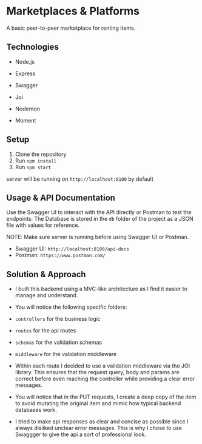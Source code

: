 # Marketplaces & Platforms

A basic peer-to-peer marketplace for renting items.

## Technologies

- Node.js
- Express
- Swagger
- Joi
- Nodemon
- Moment

  <!-- - Jest -->
  <!-- - Supertest -->

## Setup

1. Clone the repository
2. Run `npm install`
3. Run `npm start`

server will be running on `http://localhost:8100` by default

## Usage & API Documentation

Use the Swagger UI to interact with the API directly or Postman to test the endpoints:
The Database is stored in the `db` folder of the project as a JSON file with values for reference.

NOTE: Make sure server is running before using Swagger UI or Postman.

- Swagger UI: `http://localhost:8100/api-docs`
- Postman: `https://www.postman.com/`

## Solution & Approach

- I built this backend using a MVC-like architecture as I find it easier to manage and understand.
- You will notice the following specific folders:

- `controllers` for the business logic
- `routes` for the api routes
- `schemas` for the validation schemas
- `middleware` for the validation middleware

- Within each route I decided to use a validation middleware via the JOI library. This ensures that the request query, body and params are correct before even reaching the controller while providing a clear error messages.
- You will notice that in the PUT requests, I create a deep copy of the item to avoid mutating the original item and mimic how typical backend databases work.
- I tried to make api responses as clear and concise as possible since I always disliked unclear error messages. This is why I chose to use Swaggger to give the api a sort of professional look.
